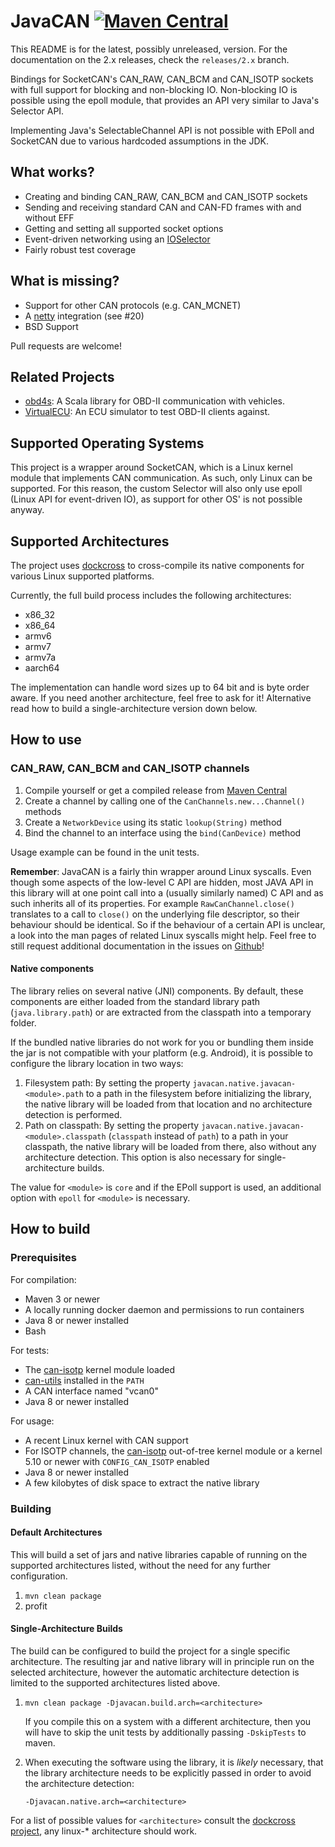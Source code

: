 # JavaCAN [![Maven Central](https://img.shields.io/maven-central/v/tel.schich/javacan.svg?label=Maven%20Central)](https://search.maven.org/search?q=g:%22tel.schich%22%20AND%20a:%22javacan%22)

This README is for the latest, possibly unreleased, version. For the documentation on the 2.x releases, check the `releases/2.x` branch.

Bindings for SocketCAN's CAN_RAW, CAN_BCM and CAN_ISOTP sockets with full support for blocking and non-blocking IO. Non-blocking IO is possible using the epoll module, that provides an API very
similar to Java's Selector API.

Implementing Java's SelectableChannel API is not possible with EPoll and SocketCAN due to various hardcoded assumptions in the JDK.

## What works?

* Creating and binding CAN_RAW, CAN_BCM and CAN_ISOTP sockets
* Sending and receiving standard CAN and CAN-FD frames with and without EFF
* Getting and setting all supported socket options
* Event-driven networking using an [IOSelector](https://github.com/pschichtel/JavaCAN/blob/master/epoll/src/main/java/tel/schich/javacan/select/IOSelector.java)
* Fairly robust test coverage

## What is missing?

* Support for other CAN protocols (e.g. CAN_MCNET)
* A [netty](https://netty.io) integration (see #20)
* BSD Support

Pull requests are welcome!

## Related Projects

* [obd4s](https://github.com/pschichtel/obd4s): A Scala library for OBD-II communication with vehicles.
* [VirtualECU](https://github.com/pschichtel/VirtualECU): An ECU simulator to test OBD-II clients against.

## Supported Operating Systems

This project is a wrapper around SocketCAN, which is a Linux kernel module that implements CAN communication. As such, only Linux can be supported. For this reason, the custom Selector will also only
use epoll (Linux API for event-driven IO), as support for other OS' is not possible anyway.

## Supported Architectures

The project uses [dockcross](https://github.com/dockcross/dockcross) to cross-compile its native components for various Linux supported platforms.

Currently, the full build process includes the following architectures:

* x86_32
* x86_64
* armv6
* armv7
* armv7a
* aarch64

The implementation can handle word sizes up to 64 bit and is byte order aware. If you need another architecture, feel free to ask for it! Alternative read how to build a single-architecture version
down below.

## How to use

### CAN_RAW, CAN_BCM and CAN_ISOTP channels

1. Compile yourself or get a compiled release from [Maven Central](https://search.maven.org/search?q=a:javacan)
2. Create a channel by calling one of the `CanChannels.new...Channel()` methods
3. Create a `NetworkDevice` using its static `lookup(String)` method
4. Bind the channel to an interface using the `bind(CanDevice)` method

Usage example can be found in the unit tests.

**Remember**: JavaCAN is a fairly thin wrapper around Linux syscalls. Even though some aspects of the low-level C API are hidden, most JAVA API in this library will at one point call into a
(usually similarly named) C API and as such inherits all of its properties. For example `RawCanChannel.close()` translates to a call to `close()` on the underlying file descriptor, so their behaviour
should be identical. So if the behaviour of a certain API is unclear, a look into the man pages of related Linux syscalls might help. Feel free to still request additional documentation in the issues
on [Github](https://github.com/pschichtel/JavaCAN)!

#### Native components

The library relies on several native (JNI) components. By default, these components are either loaded from the standard library path (`java.library.path`) or are extracted from the classpath into a
temporary folder.  

If the bundled native libraries do not work for you or bundling them inside the jar is not compatible with your platform (e.g. Android), it is possible to
configure the library location in two ways:

1. Filesystem path: By setting the property `javacan.native.javacan-<module>.path` to a path in the filesystem before initializing the library, the native library will be loaded from that location
   and no architecture detection is performed.
2. Path on classpath: By setting the property `javacan.native.javacan-<module>.classpath` (`classpath` instead of `path`) to a path in your classpath, the native library will be loaded from there,
   also without any architecture detection. This option is also necessary for single-architecture builds.
   
The value for `<module>` is `core` and if the EPoll support is used, an additional option with `epoll` for `<module>` is necessary.

## How to build

### Prerequisites

For compilation:

* Maven 3 or newer
* A locally running docker daemon and permissions to run containers
* Java 8 or newer installed
* Bash

For tests:

* The [can-isotp](https://github.com/hartkopp/can-isotp) kernel module loaded
* [can-utils](https://github.com/linux-can/can-utils) installed in the `PATH`
* A CAN interface named "vcan0"
* Java 8 or newer installed

For usage:

* A recent Linux kernel with CAN support
* For ISOTP channels, the [can-isotp](https://github.com/hartkopp/can-isotp) out-of-tree kernel module or a kernel 5.10 or newer with `CONFIG_CAN_ISOTP` enabled
* Java 8 or newer installed
* A few kilobytes of disk space to extract the native library


### Building

#### Default Architectures

This will build a set of jars and native libraries capable of running on the supported architectures listed, without the need
for any further configuration.

1. `mvn clean package`
2. profit

#### Single-Architecture Builds

The build can be configured to build the project for a single specific architecture. The resulting jar and native library will
in principle run on the selected architecture, however the automatic architecture detection is limited to the supported
architectures listed above. 

1. `mvn clean package -Djavacan.build.arch=<architecture>`
    
   If you compile this on a system with a different architecture, then you will have to skip the unit tests by additionally
   passing `-DskipTests` to maven.

2. When executing the software using the library, it is *likely* necessary, that the library architecture needs to be explicitly
   passed in order to avoid the architecture detection:
   
   `-Djavacan.native.arch=<architecture>`

For a list of possible values for `<architecture>` consult the [dockcross project](https://github.com/dockcross/dockcross),
any linux-* architecture should work.
